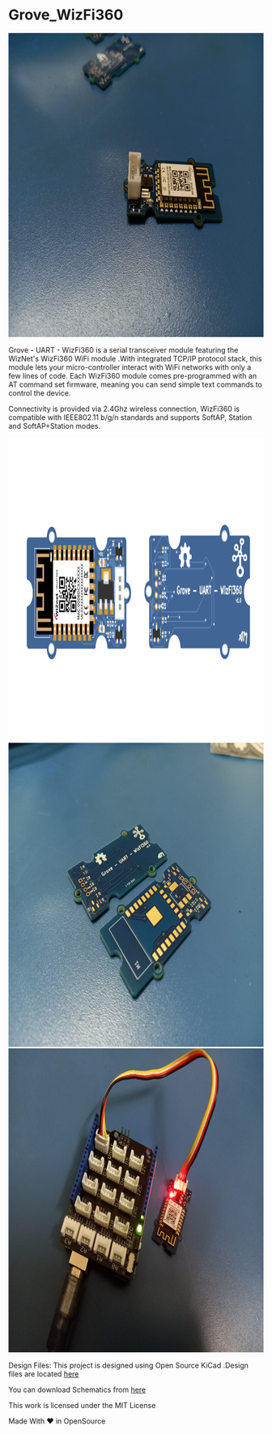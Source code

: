 # Grove_WizFi360
<img src="images/Grove_WizFi360.jpg" width="1024" height="600" />

Grove - UART - WizFi360 is a serial transceiver module featuring the WizNet's WizFi360 WiFi module .With integrated TCP/IP protocol stack, this module lets your micro-controller interact with WiFi networks with only a few lines of code. Each WizFi360 module comes pre-programmed with an AT command set firmware, meaning you can send simple text commands to control the device.
 
Connectivity is provided via 2.4Ghz wireless connection, WizFi360 is compatible with IEEE802.11 b/g/n standards and supports SoftAP, Station and SoftAP+Station modes.

<img src="images/vector_Grove_wizfi360.jpg" width="1024" height="600" />
<img src="images/Grove_WizFi360_PCB.jpg" width="1024" height="600" />
<img src="images/Arduino_Base_Shield_with_WizFi360.jpg" width="1024" height="600" />

Design Files: This project is designed using Open Source KiCad .Design files are located [here](https://github.com/amalmathewtech/Grove_WizFi360/tree/main/kicad_design_files)

You can download Schematics from [here](https://github.com/amalmathewtech/Grove_WizFi360/tree/main/schematics)

This work is licensed under the MIT License

Made With ❤ in OpenSource
